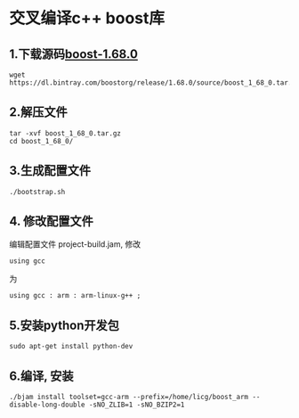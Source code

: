 # 交叉编译c++ boost库

## 1.下载源码[boost-1.68.0](https://dl.bintray.com/boostorg/release/1.68.0/source/boost_1_68_0.tar.gz)

 ``` shell
wget https://dl.bintray.com/boostorg/release/1.68.0/source/boost_1_68_0.tar.gz
 ```

## 2.解压文件

``` shell
tar -xvf boost_1_68_0.tar.gz
cd boost_1_68_0/
```

## 3.生成配置文件

``` shell
./bootstrap.sh
```

## 4. 修改配置文件

编辑配置文件 project-build.jam, 修改

``` shell
using gcc
```

为

``` shell
using gcc : arm : arm-linux-g++ ;
```

## 5.安装python开发包

``` shell
sudo apt-get install python-dev
```

## 6.编译, 安装

``` shell
./bjam install toolset=gcc-arm --prefix=/home/licg/boost_arm --disable-long-double -sNO_ZLIB=1 -sNO_BZIP2=1
```
